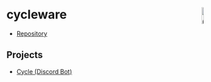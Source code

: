 # cycleware <img src="https://elec42.github.io/images/cycleware/logoBot.png" alt="Cycleware Logo" width="10%" height="10%" align=right>

* [Repository](https://github.com/Elec42/cycleware/)

## Projects

* [Cycle (Discord Bot)](https://github.com/Elec42/tree/main/Cycle/README.md)


